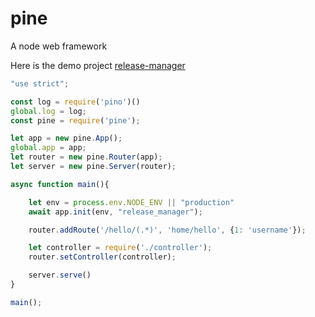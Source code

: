# pine
A node web framework

Here is the demo project [release-manager](https://github.com/yeejlan/node_release_manager)

```javascript
"use strict";

const log = require('pino')()
global.log = log;
const pine = require('pine');

let app = new pine.App();
global.app = app;
let router = new pine.Router(app);
let server = new pine.Server(router);

async function main(){

	let env = process.env.NODE_ENV || "production"
	await app.init(env, "release_manager");

	router.addRoute('/hello/(.*)', 'home/hello', {1: 'username'});

	let controller = require('./controller');
	router.setController(controller);

	server.serve()
}

main();
```